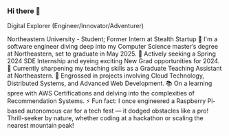 ### Hi there 👋
Digital Explorer (Engineer/Innovator/Adventurer)

Northeastern University - Student; Former Intern at Stealth Startup
🚀 I'm a software engineer diving deep into my Computer Science master’s degree at Northeastern, set to graduate in May 2025.
💼 Actively seeking a Spring 2024 SDE Internship and eyeing exciting New Grad opportunities for 2024.
💼 Currently sharpening my teaching skills as a Graduate Teaching Assistant at Northeastern.
🔭 Engrossed in projects involving Cloud Technology, Distributed Systems, and Advanced Web Development.
📚 On a learning spree with AWS Certifications and delving into the complexities of Recommendation Systems.
⚡ Fun fact: I once engineered a Raspberry Pi-based autonomous car for a tech fest — it dodged obstacles like a pro! Thrill-seeker by nature, whether coding at a hackathon or scaling the nearest mountain peak!
